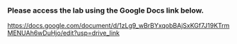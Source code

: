 ### Please access the lab using the Google Docs link below.
https://docs.google.com/document/d/1zLg9_wBrBYxqobBAjSxKGf7J19KTrmMENUAh6wDuHjo/edit?usp=drive_link
